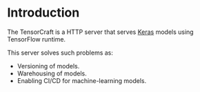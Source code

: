 # Introduction

The TensorCraft is a HTTP server that serves [Keras](https://github.com/keras-team/keras)
models using TensorFlow runtime.

This server solves such problems as:

* Versioning of models.
* Warehousing of models.
* Enabling CI/CD for machine-learning models.